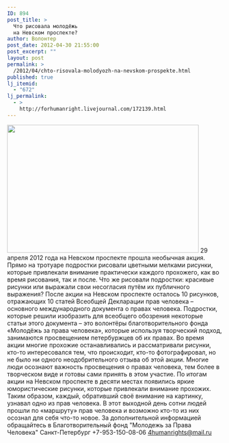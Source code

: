 ```yaml
---
ID: 894
post_title: >
  Что рисовала молодёжь
  на Невском проспекте?
author: Волонтер
post_date: 2012-04-30 21:55:00
post_excerpt: ""
layout: post
permalink: >
  /2012/04/chto-risovala-molodyozh-na-nevskom-prospekte.html
published: true
lj_itemid:
  - "672"
lj_permalink:
  - >
    http://forhumanright.livejournal.com/172139.html
---
```

<a href="http://pics.livejournal.com/forhumanright/pic/00010h0s/"><img src="http://pics.livejournal.com/forhumanright/pic/00010h0s" width="448" height="299" border='0'/></a> 29 апреля 2012 года на Невском проспекте прошла необычная акция. Прямо на тротуаре подростки рисовали цветными мелками рисунки, которые привлекали внимание практически каждого прохожего, как во время рисования, так и после. Что же рисовали подростки: красивые рисунки или выражали свои несогласия путём их публичного выражения?
После акции на Невском проспекте осталось 10 рисунков, отражающих 10 статей Всеобщей Декларации прав человека – основного международного документа о правах человека. Подростки, которые решили изобразить для всеобщего обозрения некоторые статьи этого документа – это волонтёры благотворительного фонда «Молодёжь за права человека», которые используя творческий подход, занимаются просвещением петербуржцев об их правах. 
Во время акции многие прохожие останавливались и рассматривали рисунки, кто-то интересовался тем, что происходит, кто-то фотографировал, но не было ни одного неодобрительного отзыва об этой акции. Многие люди осознают важность просвещения о правах человека, тем более в творческом виде и готовы сами принять в этом участие. 
По итогам акции на Невском проспекте в десяти местах появились яркие юмористические рисунки, которые привлекали внимание прохожих. Таким образом, каждый, обративший своё внимание на картинку, узнавал одно из прав человека. В этот выходной день сотни людей прошли по «маршруту» прав человека и возможно кто-то из них осознал для себя что-то новое. 
За дополнительной информацией обращайтесь в
Благотворительный фонд
"Молодежь за Права Человека" Санкт-Петербург 
+7-953-150-08-06 
4humanrights@mail.ru